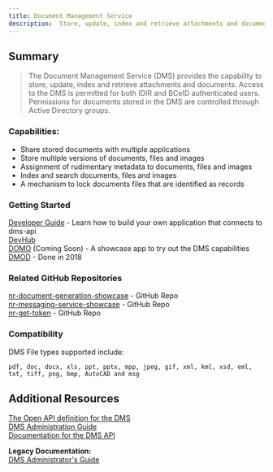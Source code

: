 ```yaml
---
title: Document Management Service  
description:  Store, update, index and retrieve attachments and documents.   
---   
```


## Summary
> The Document Management Service (DMS) provides the capability to store, update, index and retrieve attachments and documents. Access to the DMS is permitted for both IDIR and BCeID authenticated users. Permissions for documents stored in the DMS are controlled through Active Directory groups.

### Capabilities:

 * Share stored documents with multiple applications
 * Store multiple versions of documents, files and images
 * Assignment of rudimentary metadata to documents, files and images
 * Index and search documents, files and images
 * A mechanism to lock documents files that are identified as records

### Getting Started

[Developer Guide](https://www.github.com/bcgov/nr-document-management-showcase/readme.md) - Learn how to build your own application that connects to dms-api  
[DevHub](https://developer.gov.bc.ca)  
[DOMO](https://domo-master-jcyvmi-dev.pathfinder.gov.bc.ca) (Coming Soon) - A showcase app to try out the DMS capabilities
[DMOD](https://dmod.pathfinder.gov.bc.ca) - Done in 2018

### Related GitHub Repositories
[nr-document-generation-showcase](https://github.com/bcgov/nr-document-generation-showcase) - GitHub Repo   
[nr-messaging-service-showcase](https://github.com/bcgov/nr-messaging-service-showcase) - GitHub Repo   
[nr-get-token](https://github.com/bcgov/nr-get-token) - GitHub Repo   

### Compatibility  

DMS File types supported include:   

``` pdf, doc, docx, xls, ppt, pptx, mpp, jpeg, gif, xml, kml, xsd, eml, txt, tiff, png, bmp, AutoCAD and msg ```

## Additional Resources

[The Open API definition for the DMS](https://apistore.nrs.gov.bc.ca/store/apis/info?provider=admin&version=v1&name=dms-api)  
[DMS Administration Guide](./admin-guide.md)  
[Documentation for the DMS API](https://apps.nrs.gov.bc.ca/int/confluence/display/DO/dms-api)  

**Legacy Documentation:**  
[DMS Administrator's Guide](https://apps.nrs.gov.bc.ca/int/confluence/pages/viewpage.action?pageId=14909703)   
